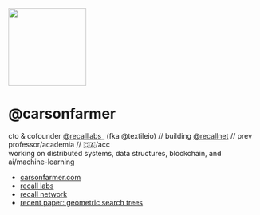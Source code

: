 <img src="https://carsonfarmer.com/images/profile.png" width="156">

# @carsonfarmer

cto & cofounder [@recalllabs_](https://linktr.ee/recalllabs) (fka @textileio) // building [@recallnet](https://recall.network/) // prev professor/academia // 🇨🇦/acc  
working on distributed systems, data structures, blockchain, and ai/machine-learning

- [carsonfarmer.com](https://carsonfarmer.com)
- [recall labs](https://linktr.ee/recalllabs)
- [recall network](https://recall.network/)
- [recent paper: geometric search trees](https://g-trees.github.io/g_trees/)
